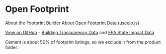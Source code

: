 # Open Footprint

About the [Footprint Builder](https://model.earth/io/template/)
About [Open Footprint Data (useeio.js)](https://model.earth/useeio.js/footprint/)

[View on GitHub](https://github.com/modelearth/OpenFootprint/) - [Building Transparency Data](https://github.com/ModelEarth/OpenFootprint/tree/main/products/US) and [EPA State Impact Data](https://github.com/ModelEarth/OpenFootprint/tree/main/impacts/2020)

Cement is about 50% of footprint listings, so we exclude it from the product folder.



